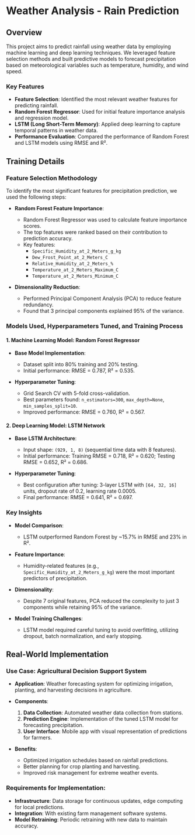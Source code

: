 # Weather Analysis - Rain Prediction

## Overview
This project aims to predict rainfall using weather data by employing machine learning and deep learning techniques. We leveraged feature selection methods and built predictive models to forecast precipitation based on meteorological variables such as temperature, humidity, and wind speed.

### Key Features
- **Feature Selection**: Identified the most relevant weather features for predicting rainfall.
- **Random Forest Regressor**: Used for initial feature importance analysis and regression model.
- **LSTM (Long Short-Term Memory)**: Applied deep learning to capture temporal patterns in weather data.
- **Performance Evaluation**: Compared the performance of Random Forest and LSTM models using RMSE and R².

## Training Details

### Feature Selection Methodology
To identify the most significant features for precipitation prediction, we used the following steps:

- **Random Forest Feature Importance**:
  - Random Forest Regressor was used to calculate feature importance scores.
  - The top features were ranked based on their contribution to prediction accuracy.
  - Key features: 
    - `Specific_Humidity_at_2_Meters_g_kg`
    - `Dew_Frost_Point_at_2_Meters_C`
    - `Relative_Humidity_at_2_Meters_%`
    - `Temperature_at_2_Meters_Maximum_C`
    - `Temperature_at_2_Meters_Minimum_C`

- **Dimensionality Reduction**:
  - Performed Principal Component Analysis (PCA) to reduce feature redundancy.
  - Found that 3 principal components explained 95% of the variance.

### Models Used, Hyperparameters Tuned, and Training Process

#### 1. Machine Learning Model: Random Forest Regressor
- **Base Model Implementation**:
  - Dataset split into 80% training and 20% testing.
  - Initial performance: RMSE = 0.787, R² = 0.535.

- **Hyperparameter Tuning**:
  - Grid Search CV with 5-fold cross-validation.
  - Best parameters found: `n_estimators=300`, `max_depth=None`, `min_samples_split=10`.
  - Improved performance: RMSE = 0.760, R² = 0.567.

#### 2. Deep Learning Model: LSTM Network
- **Base LSTM Architecture**:
  - Input shape: `(929, 1, 8)` (sequential time data with 8 features).
  - Initial performance: Training RMSE = 0.718, R² = 0.620; Testing RMSE = 0.652, R² = 0.686.

- **Hyperparameter Tuning**:
  - Best configuration after tuning: 3-layer LSTM with `[64, 32, 16]` units, dropout rate of 0.2, learning rate 0.0005.
  - Final performance: RMSE = 0.641, R² = 0.697.

### Key Insights
- **Model Comparison**: 
  - LSTM outperformed Random Forest by ~15.7% in RMSE and 23% in R².
  
- **Feature Importance**: 
  - Humidity-related features (e.g., `Specific_Humidity_at_2_Meters_g_kg`) were the most important predictors of precipitation.

- **Dimensionality**: 
  - Despite 7 original features, PCA reduced the complexity to just 3 components while retaining 95% of the variance.

- **Model Training Challenges**: 
  - LSTM model required careful tuning to avoid overfitting, utilizing dropout, batch normalization, and early stopping.

## Real-World Implementation

### Use Case: Agricultural Decision Support System
- **Application**: Weather forecasting system for optimizing irrigation, planting, and harvesting decisions in agriculture.
  
- **Components**:
  1. **Data Collection**: Automated weather data collection from stations.
  2. **Prediction Engine**: Implementation of the tuned LSTM model for forecasting precipitation.
  3. **User Interface**: Mobile app with visual representation of predictions for farmers.

- **Benefits**:
  - Optimized irrigation schedules based on rainfall predictions.
  - Better planning for crop planting and harvesting.
  - Improved risk management for extreme weather events.

### Requirements for Implementation:
- **Infrastructure**: Data storage for continuous updates, edge computing for local predictions.
- **Integration**: With existing farm management software systems.
- **Model Retraining**: Periodic retraining with new data to maintain accuracy.



